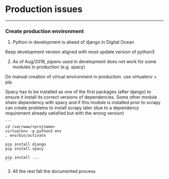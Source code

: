 # Production issues

----------

### Create production environment
1. Python in development is ahead of django in Digital Ocean

Keep development version aligned with most update version of python3

2. As of Aug/2018, pipenv used in development does not work for some modules in production (e.g. spacy)

Do manual creation of virtual environment in production. use virtualenv + pip.

Spacy has to be installed as one of the first packages (after django) to ensure it install its correct versions of dependencies. Some other module share dependency with spacy and if this module is installed prior to scrapy can create problems to install scrapy later (due to a dependency requirement already satisfied but with the wrong version)

    ```
    cd /var/www/<projname>
    virtualenv -p python3 env
    . env/bin/activate

    pip install django
    pip install spacy

    pip install ...
    ```

3. All the rest fall the documented process
